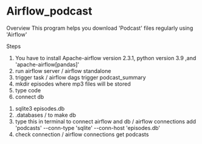 # Airflow_podcast

Overview 
This program helps you download 'Podcast' files regularly using 'Airflow'


Steps

1. You have to install Apache-airflow version 2.3.1, python version 3.9 ,and 'apache-airflow[pandas]'
2. run airflow server / airflow standalone
3. trigger task / airflow dags trigger podcast_summary
4. mkdir episodes where mp3 files will be stored
5. type code
6. connect db
  1) sqlite3 episodes.db
  2) .databases / to make db
  3) type this in terminal to connect airflow and db / airflow connections add 'podcasts' --conn-type 'sqlite' --conn-host 'episodes.db'
  4) check connection / airflow connections get podcasts
